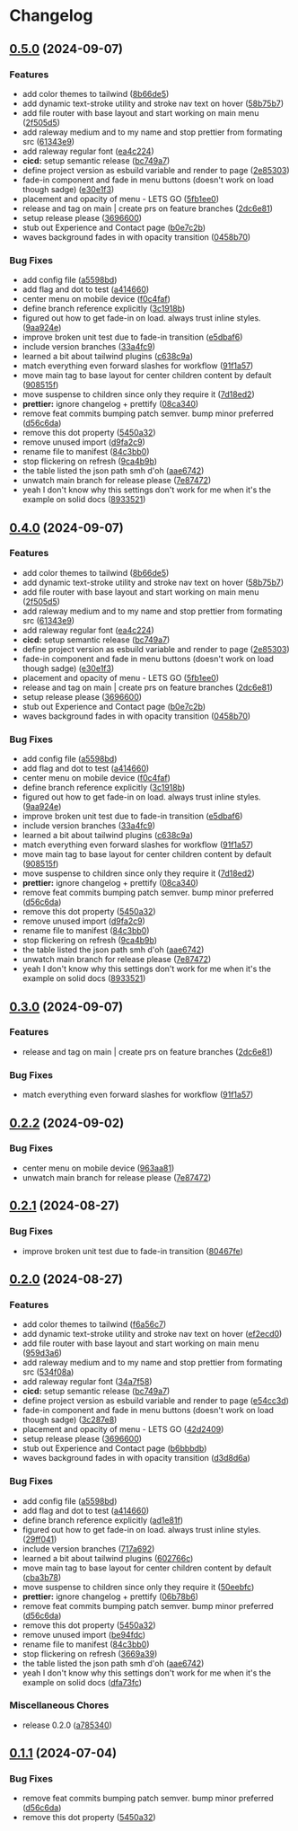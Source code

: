 # Changelog

## [0.5.0](https://github.com/Jakob-Strobl/portfolio/compare/v0.4.0...v0.5.0) (2024-09-07)


### Features

* add color themes to tailwind ([8b66de5](https://github.com/Jakob-Strobl/portfolio/commit/8b66de51876fed60baac226e66e781041931e16f))
* add dynamic text-stroke utility and stroke nav text on hover ([58b75b7](https://github.com/Jakob-Strobl/portfolio/commit/58b75b74970873fae4d5d860e47dc644cde77194))
* add file router with base layout and start working on main menu ([2f505d5](https://github.com/Jakob-Strobl/portfolio/commit/2f505d583d1e4e8aaca312b8ea466d8245ea8b3d))
* add raleway medium and to my name and stop prettier from formating src ([61343e9](https://github.com/Jakob-Strobl/portfolio/commit/61343e920b63a0cfa3115b4cdc0aba1e0bcc153d))
* add raleway regular font ([ea4c224](https://github.com/Jakob-Strobl/portfolio/commit/ea4c22455b78b7e8f516474731dd6f0df8feb929))
* **cicd:** setup semantic release ([bc749a7](https://github.com/Jakob-Strobl/portfolio/commit/bc749a75b03daad7b3c4d54550b1ded6c1fd0f32))
* define project version as esbuild variable and render to page ([2e85303](https://github.com/Jakob-Strobl/portfolio/commit/2e85303c94151a5464f564e7d83cb82c96d58c3b))
* fade-in component and fade in menu buttons (doesn't work on load though sadge) ([e30e1f3](https://github.com/Jakob-Strobl/portfolio/commit/e30e1f337a7f039d47b5f34454d8fa58ba8c7e84))
* placement and opacity of menu - LETS GO ([5fb1ee0](https://github.com/Jakob-Strobl/portfolio/commit/5fb1ee0aea539e29a434d0aa07268151d138dae0))
* release and tag on main | create prs on feature branches ([2dc6e81](https://github.com/Jakob-Strobl/portfolio/commit/2dc6e8128a331aa7bdd85d0bda0ed913ab5dd5f1))
* setup release please ([3696600](https://github.com/Jakob-Strobl/portfolio/commit/3696600d048681b575b2a101220537d075e845b2))
* stub out Experience and Contact page ([b0e7c2b](https://github.com/Jakob-Strobl/portfolio/commit/b0e7c2ba54ce2c4ed0e1f0cfea60e01f7de75619))
* waves background fades in with opacity transition ([0458b70](https://github.com/Jakob-Strobl/portfolio/commit/0458b7077c49cacc9456d414ba4165be2027bd9e))


### Bug Fixes

* add config file ([a5598bd](https://github.com/Jakob-Strobl/portfolio/commit/a5598bd18afc681e5e9d83bf7b720f022613b94c))
* add flag and dot to test ([a414660](https://github.com/Jakob-Strobl/portfolio/commit/a414660abb5bb40af5fa5146cd773006ead0048f))
* center menu on mobile device ([f0c4faf](https://github.com/Jakob-Strobl/portfolio/commit/f0c4faf742cece998cd056d542dc62f73bc9e438))
* define branch reference explicitly ([3c1918b](https://github.com/Jakob-Strobl/portfolio/commit/3c1918b408ca53156a1391893d3d192cce250f61))
* figured out how to get fade-in on load. always trust inline styles. ([9aa924e](https://github.com/Jakob-Strobl/portfolio/commit/9aa924eb15abb9a88d057046906726766eb6b19d))
* improve broken unit test due to fade-in transition ([e5dbaf6](https://github.com/Jakob-Strobl/portfolio/commit/e5dbaf649baf263df48ceeb287a67a844cb49ae2))
* include version branches ([33a4fc9](https://github.com/Jakob-Strobl/portfolio/commit/33a4fc9d19beabee260c7f3cb13040241ba7d880))
* learned a bit about tailwind plugins ([c638c9a](https://github.com/Jakob-Strobl/portfolio/commit/c638c9a811cb748e18591b56b185c126aa22d2c7))
* match everything even forward slashes for workflow ([91f1a57](https://github.com/Jakob-Strobl/portfolio/commit/91f1a57206eb2b31c77072b8c31bc729d8044301))
* move main tag to base layout for center children content by default ([908515f](https://github.com/Jakob-Strobl/portfolio/commit/908515f02ef6e216cb666c0eab89786fb110edcd))
* move suspense to children since only they require it ([7d18ed2](https://github.com/Jakob-Strobl/portfolio/commit/7d18ed27151db5bcb7d658f06f3836ba499c6dc2))
* **prettier:** ignore changelog + prettify ([08ca340](https://github.com/Jakob-Strobl/portfolio/commit/08ca34026a01d2f5cb19167776d083e3426727cc))
* remove feat commits bumping patch semver. bump minor preferred ([d56c6da](https://github.com/Jakob-Strobl/portfolio/commit/d56c6dadc3ad3b5cf3ffaf14f1ddffe0c5820208))
* remove this dot property ([5450a32](https://github.com/Jakob-Strobl/portfolio/commit/5450a32ed2a14252e54d66fc4fbc90b21ba40e33))
* remove unused import ([d9fa2c9](https://github.com/Jakob-Strobl/portfolio/commit/d9fa2c989327b0dabc69d20de769feba075757ef))
* rename file to manifest ([84c3bb0](https://github.com/Jakob-Strobl/portfolio/commit/84c3bb0f1da1e20d1402ce16d80d5585dcb8e762))
* stop flickering on refresh ([9ca4b9b](https://github.com/Jakob-Strobl/portfolio/commit/9ca4b9bef8a0f2b19cb674c19425115aecf24e12))
* the table listed the json path smh d'oh ([aae6742](https://github.com/Jakob-Strobl/portfolio/commit/aae674266d28791bd3594283c2334bc57b8b10bb))
* unwatch main branch for release please ([7e87472](https://github.com/Jakob-Strobl/portfolio/commit/7e8747261089319a3d3857453f1fc663a2bcefbb))
* yeah I don't know why this settings don't work for me when it's the example on solid docs ([8933521](https://github.com/Jakob-Strobl/portfolio/commit/89335217463374d51a887bd00423448039b1de95))

## [0.4.0](https://github.com/Jakob-Strobl/portfolio/compare/v0.3.0...v0.4.0) (2024-09-07)


### Features

* add color themes to tailwind ([8b66de5](https://github.com/Jakob-Strobl/portfolio/commit/8b66de51876fed60baac226e66e781041931e16f))
* add dynamic text-stroke utility and stroke nav text on hover ([58b75b7](https://github.com/Jakob-Strobl/portfolio/commit/58b75b74970873fae4d5d860e47dc644cde77194))
* add file router with base layout and start working on main menu ([2f505d5](https://github.com/Jakob-Strobl/portfolio/commit/2f505d583d1e4e8aaca312b8ea466d8245ea8b3d))
* add raleway medium and to my name and stop prettier from formating src ([61343e9](https://github.com/Jakob-Strobl/portfolio/commit/61343e920b63a0cfa3115b4cdc0aba1e0bcc153d))
* add raleway regular font ([ea4c224](https://github.com/Jakob-Strobl/portfolio/commit/ea4c22455b78b7e8f516474731dd6f0df8feb929))
* **cicd:** setup semantic release ([bc749a7](https://github.com/Jakob-Strobl/portfolio/commit/bc749a75b03daad7b3c4d54550b1ded6c1fd0f32))
* define project version as esbuild variable and render to page ([2e85303](https://github.com/Jakob-Strobl/portfolio/commit/2e85303c94151a5464f564e7d83cb82c96d58c3b))
* fade-in component and fade in menu buttons (doesn't work on load though sadge) ([e30e1f3](https://github.com/Jakob-Strobl/portfolio/commit/e30e1f337a7f039d47b5f34454d8fa58ba8c7e84))
* placement and opacity of menu - LETS GO ([5fb1ee0](https://github.com/Jakob-Strobl/portfolio/commit/5fb1ee0aea539e29a434d0aa07268151d138dae0))
* release and tag on main | create prs on feature branches ([2dc6e81](https://github.com/Jakob-Strobl/portfolio/commit/2dc6e8128a331aa7bdd85d0bda0ed913ab5dd5f1))
* setup release please ([3696600](https://github.com/Jakob-Strobl/portfolio/commit/3696600d048681b575b2a101220537d075e845b2))
* stub out Experience and Contact page ([b0e7c2b](https://github.com/Jakob-Strobl/portfolio/commit/b0e7c2ba54ce2c4ed0e1f0cfea60e01f7de75619))
* waves background fades in with opacity transition ([0458b70](https://github.com/Jakob-Strobl/portfolio/commit/0458b7077c49cacc9456d414ba4165be2027bd9e))


### Bug Fixes

* add config file ([a5598bd](https://github.com/Jakob-Strobl/portfolio/commit/a5598bd18afc681e5e9d83bf7b720f022613b94c))
* add flag and dot to test ([a414660](https://github.com/Jakob-Strobl/portfolio/commit/a414660abb5bb40af5fa5146cd773006ead0048f))
* center menu on mobile device ([f0c4faf](https://github.com/Jakob-Strobl/portfolio/commit/f0c4faf742cece998cd056d542dc62f73bc9e438))
* define branch reference explicitly ([3c1918b](https://github.com/Jakob-Strobl/portfolio/commit/3c1918b408ca53156a1391893d3d192cce250f61))
* figured out how to get fade-in on load. always trust inline styles. ([9aa924e](https://github.com/Jakob-Strobl/portfolio/commit/9aa924eb15abb9a88d057046906726766eb6b19d))
* improve broken unit test due to fade-in transition ([e5dbaf6](https://github.com/Jakob-Strobl/portfolio/commit/e5dbaf649baf263df48ceeb287a67a844cb49ae2))
* include version branches ([33a4fc9](https://github.com/Jakob-Strobl/portfolio/commit/33a4fc9d19beabee260c7f3cb13040241ba7d880))
* learned a bit about tailwind plugins ([c638c9a](https://github.com/Jakob-Strobl/portfolio/commit/c638c9a811cb748e18591b56b185c126aa22d2c7))
* match everything even forward slashes for workflow ([91f1a57](https://github.com/Jakob-Strobl/portfolio/commit/91f1a57206eb2b31c77072b8c31bc729d8044301))
* move main tag to base layout for center children content by default ([908515f](https://github.com/Jakob-Strobl/portfolio/commit/908515f02ef6e216cb666c0eab89786fb110edcd))
* move suspense to children since only they require it ([7d18ed2](https://github.com/Jakob-Strobl/portfolio/commit/7d18ed27151db5bcb7d658f06f3836ba499c6dc2))
* **prettier:** ignore changelog + prettify ([08ca340](https://github.com/Jakob-Strobl/portfolio/commit/08ca34026a01d2f5cb19167776d083e3426727cc))
* remove feat commits bumping patch semver. bump minor preferred ([d56c6da](https://github.com/Jakob-Strobl/portfolio/commit/d56c6dadc3ad3b5cf3ffaf14f1ddffe0c5820208))
* remove this dot property ([5450a32](https://github.com/Jakob-Strobl/portfolio/commit/5450a32ed2a14252e54d66fc4fbc90b21ba40e33))
* remove unused import ([d9fa2c9](https://github.com/Jakob-Strobl/portfolio/commit/d9fa2c989327b0dabc69d20de769feba075757ef))
* rename file to manifest ([84c3bb0](https://github.com/Jakob-Strobl/portfolio/commit/84c3bb0f1da1e20d1402ce16d80d5585dcb8e762))
* stop flickering on refresh ([9ca4b9b](https://github.com/Jakob-Strobl/portfolio/commit/9ca4b9bef8a0f2b19cb674c19425115aecf24e12))
* the table listed the json path smh d'oh ([aae6742](https://github.com/Jakob-Strobl/portfolio/commit/aae674266d28791bd3594283c2334bc57b8b10bb))
* unwatch main branch for release please ([7e87472](https://github.com/Jakob-Strobl/portfolio/commit/7e8747261089319a3d3857453f1fc663a2bcefbb))
* yeah I don't know why this settings don't work for me when it's the example on solid docs ([8933521](https://github.com/Jakob-Strobl/portfolio/commit/89335217463374d51a887bd00423448039b1de95))

## [0.3.0](https://github.com/Jakob-Strobl/portfolio/compare/v0.2.2...v0.3.0) (2024-09-07)


### Features

* release and tag on main | create prs on feature branches ([2dc6e81](https://github.com/Jakob-Strobl/portfolio/commit/2dc6e8128a331aa7bdd85d0bda0ed913ab5dd5f1))


### Bug Fixes

* match everything even forward slashes for workflow ([91f1a57](https://github.com/Jakob-Strobl/portfolio/commit/91f1a57206eb2b31c77072b8c31bc729d8044301))

## [0.2.2](https://github.com/Jakob-Strobl/portfolio/compare/v0.2.1...v0.2.2) (2024-09-02)


### Bug Fixes

* center menu on mobile device ([963aa81](https://github.com/Jakob-Strobl/portfolio/commit/963aa818861b094c914317f99cf876a6778410e7))
* unwatch main branch for release please ([7e87472](https://github.com/Jakob-Strobl/portfolio/commit/7e8747261089319a3d3857453f1fc663a2bcefbb))

## [0.2.1](https://github.com/Jakob-Strobl/portfolio/compare/v0.2.0...v0.2.1) (2024-08-27)


### Bug Fixes

* improve broken unit test due to fade-in transition ([80467fe](https://github.com/Jakob-Strobl/portfolio/commit/80467feff2e7247e5eb346c02332ad4c9a76261b))

## [0.2.0](https://github.com/Jakob-Strobl/portfolio/compare/v0.14.0...v0.2.0) (2024-08-27)


### Features

* add color themes to tailwind ([f6a56c7](https://github.com/Jakob-Strobl/portfolio/commit/f6a56c7316283a3513b3b8f28637e3ecd7bf41e3))
* add dynamic text-stroke utility and stroke nav text on hover ([ef2ecd0](https://github.com/Jakob-Strobl/portfolio/commit/ef2ecd05ba9f86571d0d09a091ba7d49cae22edc))
* add file router with base layout and start working on main menu ([959d3a6](https://github.com/Jakob-Strobl/portfolio/commit/959d3a6a40a9ed51230da6e0b5b910f05feee06f))
* add raleway medium and to my name and stop prettier from formating src ([534f08a](https://github.com/Jakob-Strobl/portfolio/commit/534f08adccb55350ef75df7e05d8ccc9dc887faf))
* add raleway regular font ([34a7f58](https://github.com/Jakob-Strobl/portfolio/commit/34a7f58400fc57c153ae07a9cde9131f8079e04d))
* **cicd:** setup semantic release ([bc749a7](https://github.com/Jakob-Strobl/portfolio/commit/bc749a75b03daad7b3c4d54550b1ded6c1fd0f32))
* define project version as esbuild variable and render to page ([e54cc3d](https://github.com/Jakob-Strobl/portfolio/commit/e54cc3d2d349e6a134c1f3c0e4788b6acaf2d102))
* fade-in component and fade in menu buttons (doesn't work on load though sadge) ([3c287e8](https://github.com/Jakob-Strobl/portfolio/commit/3c287e8e040576be2f0c6b19874bdbfd17b0a20e))
* placement and opacity of menu - LETS GO ([42d2409](https://github.com/Jakob-Strobl/portfolio/commit/42d2409f8041b1a8ed27a7750b1e5aa533cdb05e))
* setup release please ([3696600](https://github.com/Jakob-Strobl/portfolio/commit/3696600d048681b575b2a101220537d075e845b2))
* stub out Experience and Contact page ([b6bbbdb](https://github.com/Jakob-Strobl/portfolio/commit/b6bbbdb722aaf1f1c791f0b417e267a31e20e252))
* waves background fades in with opacity transition ([d3d8d6a](https://github.com/Jakob-Strobl/portfolio/commit/d3d8d6a3f79d7c6c8ede0a78e0aac02572a35918))


### Bug Fixes

* add config file ([a5598bd](https://github.com/Jakob-Strobl/portfolio/commit/a5598bd18afc681e5e9d83bf7b720f022613b94c))
* add flag and dot to test ([a414660](https://github.com/Jakob-Strobl/portfolio/commit/a414660abb5bb40af5fa5146cd773006ead0048f))
* define branch reference explicitly ([ad1e81f](https://github.com/Jakob-Strobl/portfolio/commit/ad1e81fdb97219cc846b549abe26f12fe78fe711))
* figured out how to get fade-in on load. always trust inline styles. ([29ff041](https://github.com/Jakob-Strobl/portfolio/commit/29ff041d5e60f50d29fcc2e50336fe8b09505f96))
* include version branches ([717a692](https://github.com/Jakob-Strobl/portfolio/commit/717a692756006bcb9bc8ad6123fc7ed08f0d159f))
* learned a bit about tailwind plugins ([602766c](https://github.com/Jakob-Strobl/portfolio/commit/602766c6089b3166879d76017c668f7e8c086b98))
* move main tag to base layout for center children content by default ([cba3b78](https://github.com/Jakob-Strobl/portfolio/commit/cba3b78410ebb33c114850461ba4b0ccd9cbf90d))
* move suspense to children since only they require it ([50eebfc](https://github.com/Jakob-Strobl/portfolio/commit/50eebfc739aeb653e6040c2f71e9ca28b4d3e285))
* **prettier:** ignore changelog + prettify ([06b78b6](https://github.com/Jakob-Strobl/portfolio/commit/06b78b69fefd8ab94b667dc2a12a5141e336ea6c))
* remove feat commits bumping patch semver. bump minor preferred ([d56c6da](https://github.com/Jakob-Strobl/portfolio/commit/d56c6dadc3ad3b5cf3ffaf14f1ddffe0c5820208))
* remove this dot property ([5450a32](https://github.com/Jakob-Strobl/portfolio/commit/5450a32ed2a14252e54d66fc4fbc90b21ba40e33))
* remove unused import ([be94fdc](https://github.com/Jakob-Strobl/portfolio/commit/be94fdcfdb1b95760db9e393f4437dfb612e8c43))
* rename file to manifest ([84c3bb0](https://github.com/Jakob-Strobl/portfolio/commit/84c3bb0f1da1e20d1402ce16d80d5585dcb8e762))
* stop flickering on refresh ([3669a39](https://github.com/Jakob-Strobl/portfolio/commit/3669a39649ab99e6a2d3d554a59bb6ae0759583f))
* the table listed the json path smh d'oh ([aae6742](https://github.com/Jakob-Strobl/portfolio/commit/aae674266d28791bd3594283c2334bc57b8b10bb))
* yeah I don't know why this settings don't work for me when it's the example on solid docs ([dfa73fc](https://github.com/Jakob-Strobl/portfolio/commit/dfa73fc3781021582925d6c318bc520d2e175662))


### Miscellaneous Chores

* release 0.2.0 ([a785340](https://github.com/Jakob-Strobl/portfolio/commit/a78534087bddf292e74bdb795d50735a761d5529))

## [0.1.1](https://github.com/Jakob-Strobl/portfolio/compare/v0.1.0...v0.1.1) (2024-07-04)


### Bug Fixes

* remove feat commits bumping patch semver. bump minor preferred ([d56c6da](https://github.com/Jakob-Strobl/portfolio/commit/d56c6dadc3ad3b5cf3ffaf14f1ddffe0c5820208))
* remove this dot property ([5450a32](https://github.com/Jakob-Strobl/portfolio/commit/5450a32ed2a14252e54d66fc4fbc90b21ba40e33))
